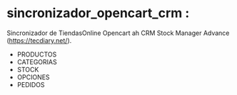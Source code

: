 # sincronizador_opencart_crm : 

Sincronizador de TiendasOnline Opencart ah CRM Stock Manager Advance (https://tecdiary.net/).

- PRODUCTOS
- CATEGORIAS
- STOCK
- OPCIONES
- PEDIDOS
